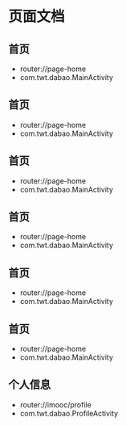 # 页面文档

 ## 首页
 - router://page-home
 - com.twt.dabao.MainActivity
 ## 首页
 - router://page-home
 - com.twt.dabao.MainActivity
 ## 首页
 - router://page-home
 - com.twt.dabao.MainActivity
 ## 首页
 - router://page-home
 - com.twt.dabao.MainActivity
 ## 首页
 - router://page-home
 - com.twt.dabao.MainActivity
 ## 首页
 - router://page-home
 - com.twt.dabao.MainActivity
 ## 个人信息
 - router://imooc/profile
 - com.twt.dabao.ProfileActivity
